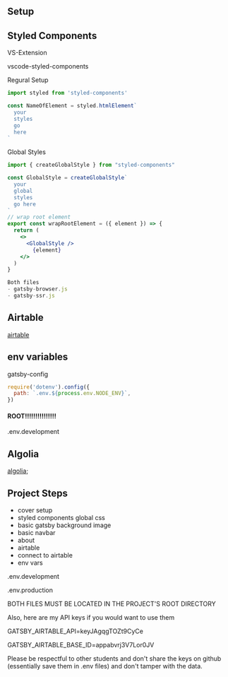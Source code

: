 ## Setup

## Styled Components

VS-Extension

vscode-styled-components

Regural Setup

```jsx
import styled from 'styled-components'

const NameOfElement = styled.htmlElement`
  your
  styles
  go
  here
`
```

Global Styles

```jsx
import { createGlobalStyle } from "styled-components"

const GlobalStyle = createGlobalStyle`
  your
  global
  styles
  go here
`
// wrap root element
export const wrapRootElement = ({ element }) => {
  return (
    <>
      <GlobalStyle />
        {element}
    </>
  )
}

Both files
- gatsby-browser.js
- gatsby-ssr.js

```

## Airtable

[airtable](https://airtable.com/invite/r/h4p0v9Vg)

## env variables

gatsby-config

```js
require('dotenv').config({
  path: `.env.${process.env.NODE_ENV}`,
})
```

#### ROOT!!!!!!!!!!!!!!!

.env.development

## Algolia

[algolia](https://www.algolia.com/);

## Project Steps

- cover setup
- styled components global css
- basic gatsby background image
- basic navbar
- about
- airtable
- connect to airtable
- env vars

.env.development

.env.production

BOTH  FILES MUST BE LOCATED IN THE PROJECT'S ROOT DIRECTORY

Also, here are my API keys if you would want to use them

GATSBY_AIRTABLE_API=keyJAgqgTOZt9CyCe

GATSBY_AIRTABLE_BASE_ID=appabvrj3V7Lor0JV

Please be respectful to other students and don't share the keys on github (essentially save them in .env files) and don't tamper with the data.